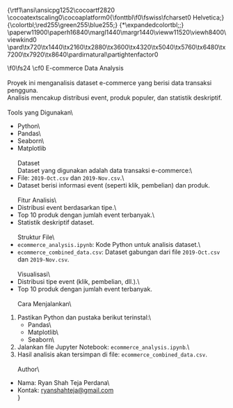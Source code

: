 {\rtf1\ansi\ansicpg1252\cocoartf2820
\cocoatextscaling0\cocoaplatform0{\fonttbl\f0\fswiss\fcharset0 Helvetica;}
{\colortbl;\red255\green255\blue255;}
{\*\expandedcolortbl;;}
\paperw11900\paperh16840\margl1440\margr1440\vieww11520\viewh8400\viewkind0
\pard\tx720\tx1440\tx2160\tx2880\tx3600\tx4320\tx5040\tx5760\tx6480\tx7200\tx7920\tx8640\pardirnatural\partightenfactor0

\f0\fs24 \cf0  E-commerce Data Analysis\
\
Proyek ini menganalisis dataset e-commerce yang berisi data transaksi pengguna. \
Analisis mencakup distribusi event, produk populer, dan statistik deskriptif.\
\
 Tools yang Digunakan\
- Python\
- Pandas\
- Seaborn\
- Matplotlib\
\
 Dataset\
Dataset yang digunakan adalah data transaksi e-commerce:\
- File: `2019-Oct.csv` dan `2019-Nov.csv`.\
- Dataset berisi informasi event (seperti klik, pembelian) dan produk.\
\
 Fitur Analisis\
- Distribusi event berdasarkan tipe.\
- Top 10 produk dengan jumlah event terbanyak.\
- Statistik deskriptif dataset.\
\
 Struktur File\
- `ecommerce_analysis.ipynb`: Kode Python untuk analisis dataset.\
- `ecommerce_combined_data.csv`: Dataset gabungan dari file `2019-Oct.csv` dan `2019-Nov.csv`.\
\
 Visualisasi\
- Distribusi tipe event (klik, pembelian, dll.).\
- Top 10 produk dengan jumlah event terbanyak.\
\
 Cara Menjalankan\
1. Pastikan Python dan pustaka berikut terinstal:\
   - Pandas\
   - Matplotlib\
   - Seaborn\
2. Jalankan file Jupyter Notebook: `ecommerce_analysis.ipynb`.\
3. Hasil analisis akan tersimpan di file: `ecommerce_combined_data.csv`.\
\
 Author\
- Nama: Ryan Shah Teja Perdana\
- Kontak: ryanshahteja@gmail.com\
}